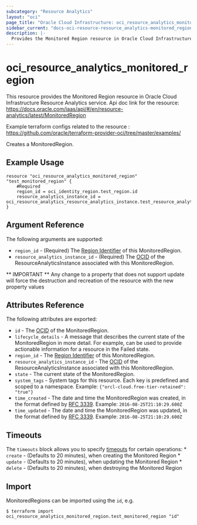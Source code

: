 ```yaml
---
subcategory: "Resource Analytics"
layout: "oci"
page_title: "Oracle Cloud Infrastructure: oci_resource_analytics_monitored_region"
sidebar_current: "docs-oci-resource-resource_analytics-monitored_region"
description: |-
  Provides the Monitored Region resource in Oracle Cloud Infrastructure Resource Analytics service
---
```


# oci_resource_analytics_monitored_region
This resource provides the Monitored Region resource in Oracle Cloud Infrastructure Resource Analytics service.
Api doc link for the resource: https://docs.oracle.com/iaas/api/#/en/resource-analytics/latest/MonitoredRegion

Example terraform configs related to the resource : https://github.com/oracle/terraform-provider-oci/tree/master/examples/

Creates a MonitoredRegion.


## Example Usage

```hcl
resource "oci_resource_analytics_monitored_region" "test_monitored_region" {
	#Required
	region_id = oci_identity_region.test_region.id
	resource_analytics_instance_id = oci_resource_analytics_resource_analytics_instance.test_resource_analytics_instance.id
}
```

## Argument Reference

The following arguments are supported:

* `region_id` - (Required) The [Region Identifier](https://docs.cloud.oracle.com/iaas/Content/General/Concepts/regions.htm) of this MonitoredRegion.
* `resource_analytics_instance_id` - (Required) The [OCID](https://docs.cloud.oracle.com/iaas/Content/General/Concepts/identifiers.htm) of the ResourceAnalyticsInstance associated with this MonitoredRegion.


** IMPORTANT **
Any change to a property that does not support update will force the destruction and recreation of the resource with the new property values

## Attributes Reference

The following attributes are exported:

* `id` - The [OCID](https://docs.cloud.oracle.com/iaas/Content/General/Concepts/identifiers.htm) of the MonitoredRegion.
* `lifecycle_details` - A message that describes the current state of the MonitoredRegion in more detail. For example, can be used to provide actionable information for a resource in the Failed state. 
* `region_id` - The [Region Identifier](https://docs.cloud.oracle.com/iaas/Content/General/Concepts/regions.htm) of this MonitoredRegion.
* `resource_analytics_instance_id` - The [OCID](https://docs.cloud.oracle.com/iaas/Content/General/Concepts/identifiers.htm) of the ResourceAnalyticsInstance associated with this MonitoredRegion.
* `state` - The current state of the MonitoredRegion.
* `system_tags` - System tags for this resource. Each key is predefined and scoped to a namespace.  Example: `{"orcl-cloud.free-tier-retained": "true"}` 
* `time_created` - The date and time the MonitoredRegion was created, in the format defined by [RFC 3339](https://tools.ietf.org/html/rfc3339).  Example: `2016-08-25T21:10:29.600Z` 
* `time_updated` - The date and time the MonitoredRegion was updated, in the format defined by [RFC 3339](https://tools.ietf.org/html/rfc3339).  Example: `2016-08-25T21:10:29.600Z` 

## Timeouts

The `timeouts` block allows you to specify [timeouts](https://registry.terraform.io/providers/oracle/oci/latest/docs/guides/changing_timeouts) for certain operations:
	* `create` - (Defaults to 20 minutes), when creating the Monitored Region
	* `update` - (Defaults to 20 minutes), when updating the Monitored Region
	* `delete` - (Defaults to 20 minutes), when destroying the Monitored Region


## Import

MonitoredRegions can be imported using the `id`, e.g.

```
$ terraform import oci_resource_analytics_monitored_region.test_monitored_region "id"
```

